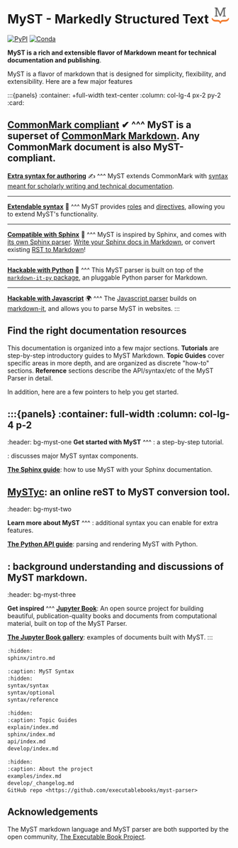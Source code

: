 # MyST - Markedly Structured Text <img src="_static/logo-square.svg" width=40 />

[![PyPI][pypi-badge]][pypi-link]
[![Conda][conda-badge]][conda-link]

**MyST is a rich and extensible flavor of Markdown meant for technical documentation and publishing**.

MyST is a flavor of markdown that is designed for simplicity, flexibility, and extensibility. Here are a few major features

:::{panels}
:container: +full-width text-center
:column: col-lg-4 px-2 py-2
:card:

**[CommonMark compliant](commonmark-block-tokens)** ✔
^^^
MyST is a superset of [CommonMark Markdown][commonmark]. Any CommonMark document is also MyST-compliant.
---

**[Extra syntax for authoring](extended-block-tokens)** ✍
^^^
MyST extends CommonMark with [syntax meant for scholarly writing and technical documentation](extended-block-tokens).

---
**[Extendable syntax](syntax/directives)** 🚀
^^^
MyST provides [roles](syntax/roles) and [directives](syntax/directives), allowing you to extend MyST's functionality.

---
**[Compatible with Sphinx](sphinx/index.md)** 📄
^^^
MyST is inspired by Sphinx, and comes with [its own Sphinx parser](sphinx/index.md).
[Write your Sphinx docs in Markdown](sphinx:usage/quickstart), or convert existing [RST to Markdown][rst-to-myst]!

---
**[Hackable with Python](api/index.md)** 🐍
^^^
This MyST parser is built on top of the [`markdown-it-py` package][markdown-it-py], an pluggable Python parser for Markdown.

---
**[Hackable with Javascript][markdown-it-myst]** 🌍
^^^
The [Javascript parser][markdown-it-myst] builds on [markdown-it][markdown-it], and allows you to parse MyST in websites.
:::

## Find the right documentation resources

This documentation is organized into a few major sections. **Tutorials** are step-by-step introductory guides to MyST Markdown. **Topic Guides** cover specific areas in more depth, and are organized as discrete "how-to" sections. **Reference** sections describe the API/syntax/etc of the MyST Parser in detail.

In addition, here are a few pointers to help you get started.

:::{panels}
:container: full-width
:column: col-lg-4 p-2
---
:header: bg-myst-one
**Get started with MyST**
^^^
**[](sphinx/intro.md)**: a step-by-step tutorial.

**[](syntax/syntax.md)**: discusses major MyST syntax components.

**[The Sphinx guide](sphinx/index.md)**: how to use MyST with your Sphinx documentation.

**[MySTyc](https://mystyc.herokuapp.com/)**: an online reST to MyST conversion tool.
---
:header: bg-myst-two

**Learn more about MyST**
^^^
**[](syntax/optional.md)**: additional syntax you can enable for extra features.

**[The Python API guide](api/index.md)**: parsing and rendering MyST with Python.

**[](explain/index.md)**: background understanding and discussions of MyST markdown.
---
:header: bg-myst-three

**Get inspired**
^^^
**[Jupyter Book](https://jupyterbook.org)**: An open source project for building beautiful, publication-quality books and documents from computational material, built on top of the MyST Parser.

**[The Jupyter Book gallery](https://gallery.jupyterbook.org)**: examples of documents built with MyST.
:::

```{toctree}
:hidden:
sphinx/intro.md
```

```{toctree}
:caption: MyST Syntax
:hidden:
syntax/syntax
syntax/optional
syntax/reference
```

```{toctree}
:hidden:
:caption: Topic Guides
explain/index.md
sphinx/index.md
api/index.md
develop/index.md
```

```{toctree}
:hidden:
:caption: About the project
examples/index.md
develop/_changelog.md
GitHub repo <https://github.com/executablebooks/myst-parser>
```

## Acknowledgements

The MyST markdown language and MyST parser are both supported by the open community,
[The Executable Book Project](https://executablebooks.org).

[commonmark]: https://commonmark.org/
[github-ci]: https://github.com/executablebooks/MyST-Parser/workflows/continuous-integration/badge.svg?branch=master
[github-link]: https://github.com/executablebooks/MyST-Parser
[codecov-badge]: https://codecov.io/gh/executablebooks/MyST-Parser/branch/master/graph/badge.svg
[codecov-link]: https://codecov.io/gh/executablebooks/MyST-Parser
[rtd-badge]: https://readthedocs.org/projects/myst-parser/badge/?version=latest
[rtd-link]: https://myst-parser.readthedocs.io/en/latest/?badge=latest
[black-badge]: https://img.shields.io/badge/code%20style-black-000000.svg
[pypi-badge]: https://img.shields.io/pypi/v/myst-parser.svg
[pypi-link]: https://pypi.org/project/myst-parser
[conda-badge]: https://anaconda.org/conda-forge/myst-parser/badges/version.svg
[conda-link]: https://anaconda.org/conda-forge/myst-parser
[black-link]: https://github.com/ambv/black
[github-badge]: https://img.shields.io/github/stars/executablebooks/myst-parser?label=github
[markdown-it-py]: https://markdown-it-py.readthedocs.io/
[markdown-it-myst]: https://github.com/executablebooks/markdown-it-myst
[markdown-it]: https://markdown-it.github.io/
[rst-to-myst]: https://rst-to-myst.readthedocs.io
